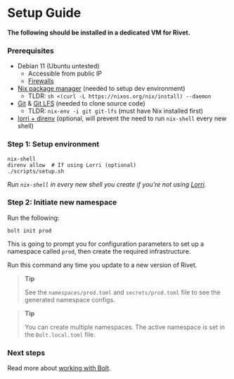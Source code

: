 # Setup Guide

**The following should be installed in a dedicated VM for Rivet.**

### Prerequisites

-   Debian 11 (Ubuntu untested)
    -   Accessible from public IP
    -   [Firewalls](./doc/DEV_FIREWALLS.md)
-   [Nix package manager](https://nixos.org/download.html) (needed to setup dev environment)
    -   TLDR: `sh <(curl -L https://nixos.org/nix/install) --daemon`
-   [Git](https://git-scm.com/) & [Git LFS](https://git-lfs.com/) (needed to clone source code)
    -   TLDR: `nix-env -i git git-lfs` (must have Nix installed first)
-   [lorri + direnv](https://github.com/nix-community/lorri) (optional, will prevent the need to run `nix-shell` every new shell)

### Step 1: Setup environment

```
nix-shell
direnv allow  # If using Lorri (optional)
./scripts/setup.sh
```

_Run `nix-shell` in every new shell you create if you're not using [Lorri](https://github.com/nix-community/lorri)._

### Step 2: Initiate new namespace

Run the following:

```
bolt init prod
```

This is going to prompt you for configuration parameters to set up a namespace called `prod`, then create the required infrastructure.

Run this command any time you update to a new version of Rivet.

> **Tip**
>
> See the `namespaces/prod.toml` and `secrets/prod.toml` file to see the generated namespace configs.

> **Tip**
>
> You can create multiple namespaces. The active namespace is set in the `Bolt.local.toml` file.

### Next steps

Read more about [working with Bolt](./bolt/README.md).
